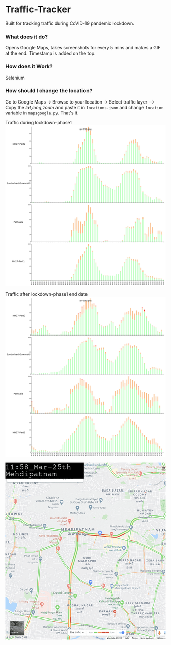 # Traffic-Tracker
Built for tracking traffic during CoVID-19 pandemic lockdown.

### What does it do?

Opens Google Maps, takes screenshots for every 5 mins and makes a GIF at the end. Timestamp is added on the top.

### How does it Work?

Selenium


### How should I change the location?

Go to Google Maps -> Browse to your location -> Select traffic layer --> Copy the _lat_,_long_,_zoom_ and paste it in `locations.json` and change `location` variable in `mapsgoogle.py`. That's it.

Traffic during lockdown-phase1
![Alt](resources/Apr-07th_log.png)

Traffic after lockdown-phase1 end date
![Alt](resources/Apr-15th_log.png)


![Alt](mehdipatnam.gif)
